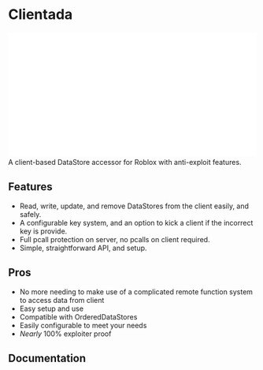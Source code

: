 # Clientada   
<img src='clientadalogo.png'>   
A client-based DataStore accessor for Roblox with anti-exploit features.   

## Features   
- Read, write, update, and remove DataStores from the client easily, and safely.   
- A configurable key system, and an option to kick a client if the incorrect key is provide.   
- Full pcall protection on server, no pcalls on client required.   
- Simple, straightforward API, and setup.    

## Pros   
- No more needing to make use of a complicated remote function system to access data from client
- Easy setup and use
- Compatible with OrderedDataStores
- Easily configurable to meet your needs
- _Nearly_ 100% exploiter proof

## Documentation 
